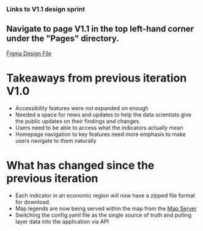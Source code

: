 ### Links to V1.1 design sprint

## Navigate to page V1.1 in the top left-hand corner under the "Pages" directory.

[Figma Design File](https://www.figma.com/file/SbE720UFD1mpXf2Wxrso0W/Untitled?node-id=221%3A0)

# Takeaways from previous iteration V1.0

- Accessibility features were not expanded on enough
- Needed a space for news and updates to help the data scientists give the public updates on their findings and changes.
- Users need to be able to access what the indicators actually mean
- Homepage navigation to key features need more emphasis to make users navigate to them naturally


# What has changed since the previous iteration

- Each indicator in an economic region will now have a zipped file format for download.
- Map legends are now being served within the map from the [Map Server](https://maps-cartes.services.geo.ca/server_serveur/rest/services/NRCan/nhsl_en/MapServer)
- Switching the config.yaml file as the single source of truth and pulling layer data into the application via API
